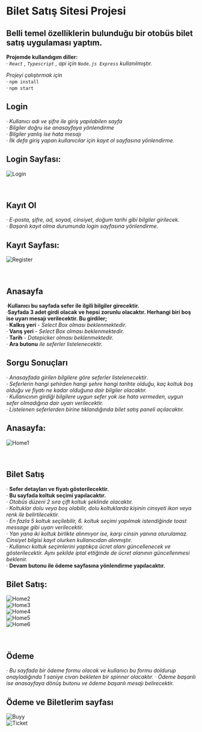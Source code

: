 # Bilet Satış Sitesi Projesi
## Belli temel özelliklerin bulunduğu bir otobüs bilet satış uygulaması yaptım.

**Projemde kullandıgım diller:** <br/>
                                     · *`React` , `Typescript` , api için `Node.js Express` kullanılmıştır.*<br/>

*Projeyi çalıştırmak için* <br/>
         · `npm install`<br/>
         · `npm start` <br/>
                
## Login  <br/>
   · *Kullanıcı adı ve şifre ile giriş yapılabilen sayfa*<br/>
   · *Bilgiler doğru ise anasayfaya yönlendirme*<br/>
   · *Bilgiler yanlış ise hata mesajı*<br/>
   · *İlk defa giriş yapan kullanıcılar için kayıt ol sayfasına yönlendirme.* <br/>
## Login Sayfası:
![Login](https://github.com/yusuf-colak/lojiper-case/assets/128047955/9ebbaf1f-c4a3-4d6d-9752-08f2c9160086)
 <br/>  <br/>  <br/>
## Kayıt Ol  <br/>
   · *E-posta, şifre, ad, soyad, cinsiyet, doğum tarihi gibi bilgiler girilecek.* <br/>
   · *Başarılı kayıt olma durumunda login sayfasına yönlendirme.* <br/>
  ## Kayıt Sayfası:
![Register](https://github.com/yusuf-colak/lojiper-case/assets/128047955/9c481da2-60ca-4ba9-85c9-813516f810b4)
 <br/> <br/> <br/>

## Anasayfa <br/>
   ·**Kullanıcı bu sayfada sefer ile ilgili bilgiler girecektir.**  <br/>
   ·**Sayfada 3 adet girdi olacak ve hepsi zorunlu olacaktır. Herhangi biri boş ise uyarı mesajı verilecektir. Bu girdiler;**   <br/>
        · **Kalkış yeri** - *Select Box olması beklenmektedir.*   <br/>
        · **Varış yeri** - *Select Box olması beklenmektedir.*   <br/>
        · **Tarih** - *Datepicker olması beklenmektedir.*   <br/>
        · **Ara butonu** *ile seferler listelenecektir.*   <br/>
## Sorgu Sonuçları   <br/>
   · *Anasayfada girilen bilgilere göre seferler listelenecektir*.  <br/>
   · *Seferlerin hangi şehirden hangi şehre hangi tarihte olduğu, kaç koltuk boş olduğu ve fiyatı ne kadar olduğuna dair bilgiler olacaktır.*  <br/>
   · *Kullanıcının girdiği bilgilere uygun sefer yok ise hata vermeden, uygun sefer olmadığına dair uyarı verilecektir.*  <br/>
   · *Listelenen seferlerden birine tıklandığında bilet satış paneli açılacaktır.*  <br/>
  ## Anasayfa:
![Home1](https://github.com/yusuf-colak/lojiper-case/assets/128047955/83089344-20e2-4b06-995e-16345d1c2543)
 <br/> <br/> <br/>
 
## Bilet Satış <br/>
   · **Sefer detayları ve fiyatı gösterilecektir.**  <br/>
   · **Bu sayfada koltuk seçimi yapılacaktır.**  <br/>
        · *Otobüs düzeni 2 sıra çift koltuk şeklinde olacaktır.*  <br/>
        · *Koltuklar dolu veya boş olabilir, dolu koltuklarda kişinin cinsyeti ikon veya renk ile belirtilecektir.*  <br/>
        · *En fazla 5 koltuk seçilebilir, 6. koltuk seçimi yapılmak istendiğinde toast message gibi uyarı verilecektir.*  <br/>
        · *Yan yana iki koltuk birlikte alınmıyor ise, karşı cinsin yanına oturulamaz. Cinsiyet bilgisi kayıt olurken kullanıcıdan alınmıştır.*  <br/>
        · *Kullanıcı koltuk seçimlerini yaptıkça ücret alanı güncellenecek ve gösterilecektir. Aynı şekilde iptal ettiğinde de ücret alanının güncellenmesi beklenir.*  <br/>
   · **Devam butonu ile ödeme sayfasına yönlendirme yapılacaktır.**  <br/>
## Bilet Satış:
![Home2](https://github.com/yusuf-colak/lojiper-case/assets/128047955/aff1b331-7cdc-40f0-963f-32c77d325d03)  <br/>
![Home3](https://github.com/yusuf-colak/lojiper-case/assets/128047955/f72755c0-bdb6-45bf-ba70-c9cf8eeb3562)  <br/>
![Home4](https://github.com/yusuf-colak/lojiper-case/assets/128047955/eed6d552-ce50-4d9e-98f2-4e5cfd768935)  <br/>
![Home5](https://github.com/yusuf-colak/lojiper-case/assets/128047955/1b990b7d-d14d-4a23-9adb-d54a7b7994dd)  <br/>
![Home6](https://github.com/yusuf-colak/lojiper-case/assets/128047955/d0274b5d-ccb8-44d2-a66c-1ffe5e580cc3)
  <br/>  <br/>  <br/>
  ## Ödeme
   · *Bu sayfada bir ödeme formu olacak ve kullanıcı bu formu doldurup onayladığında 1 saniye civarı bekleten bir spinner olacaktır.*
   · *Ödeme başarılı ise anasayfaya dönüş butonu ve ödeme başarılı mesajı belirecektir.*
## Ödeme ve Biletlerim sayfası
![Buyy](https://github.com/yusuf-colak/lojiper-case/assets/128047955/4508a645-75c0-431c-a441-3737cfb589d5) <br/> 
![Ticket](https://github.com/yusuf-colak/lojiper-case/assets/128047955/93ff48d6-85db-43bf-aa85-5e238152dd6e)
